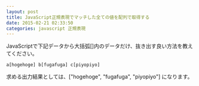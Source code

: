 ```yaml
---
layout: post
title: JavaScript正規表現でマッチした全ての値を配列で取得する
date: 2015-02-21 02:33:50
categories: javascript 正規表現
---
```

<p>JavaScriptで下記データから大括弧[]内のデータだけ、抜き出す良い方法を教えてください。</p>

<pre><code>a[hogehoge] b[fugafuga] c[piyopiyo]
</code></pre>

<p>求める出力結果としては、["hogehoge", "fugafuga", "piyopiyo"] になります。</p>
